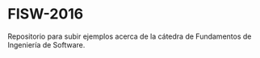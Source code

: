 # FISW-2016
Repositorio para subir ejemplos acerca de la cátedra de Fundamentos de Ingeniería de Software.
